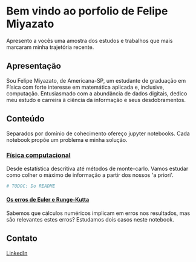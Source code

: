 # Bem vindo ao porfolio de Felipe Miyazato
Apresento a vocês uma amostra dos estudos e trabalhos que mais marcaram minha trajetória recente.

## Apresentação
Sou Felipe Miyazato, de Americana-SP, um estudante de graduação em Física com forte interesse em matemática aplicada e, inclusive, computação. Entusiasmado com a abundância de dados digitais, dedico meu estudo e carreira à ciência da informação e seus desdobramentos.

## Conteúdo
Separados por domínio de cohecimento ofereço jupyter notebooks. Cada notebook propõe um problema e minha solução.

### [Física computacional](https://github.com/felipe-gm/portfolio/tree/master/fisica_computacional)
Desde estatística descritiva até métodos de monte-carlo. Vamos estudar como colher o máximo de informação a partir dos nossos 'a priori'.

```python
# TODOC: Do README
```

#### [Os erros de Euler e Runge-Kutta](https://github.com/felipe-gm/portfolio/blob/master/fisica_computacional/erros_euler_rk.ipynb)
Sabemos que cálculos numéricos implicam em erros nos resultados, mas são relevantes estes erros? Estudamos dois casos neste notebook.

## Contato
[LinkedIn](https://www.linkedin.com/in/felipe-miyazato-8423ba116/)
